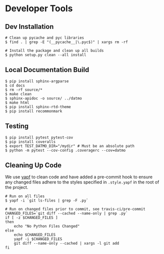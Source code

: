 # Developer Tools

## Dev Installation
```
# Clean up pycache and pyc libraries
$ find . | grep -E "(__pycache__|\.pyc$)" | xargs rm -rf

# Install the package and clean up all builds
$ python setup.py clean --all install
```

## Local Documentation Build
```
$ pip install sphinx-argparse
$ cd docs
$ rm -rf source/*
$ make clean
$ sphinx-apidoc -o source/ ../datmo
$ make html
$ pip install sphinx-rtd-theme
$ pip install recommonmark
```

## Testing
```
$ pip install pytest pytest-cov
$ pip install coveralls
$ export TEST_DATMO_DIR="/mydir" # Must be an absolute path
$ python -m pytest --cov-config .coveragerc --cov=datmo
```

## Cleaning Up Code
We use [yapf](https://github.com/google/yapf) to clean code and have added a pre-commit hook to
ensure any changed files adhere to the styles specified in `.style.yapf` in the root of the project. 

```
# Run on all files 
$ yapf -i `git ls-files | grep -F .py`
```

```
# Run on changed files prior to commit, see travis-ci/pre-commit
CHANGED_FILES=`git diff --cached --name-only | grep .py`
if [ -z $CHANGED_FILES ]
then
    echo "No Python Files Changed"
else
    echo $CHANGED_FILES
    yapf -i $CHANGED_FILES
    git diff --name-only --cached | xargs -l git add
fi
```